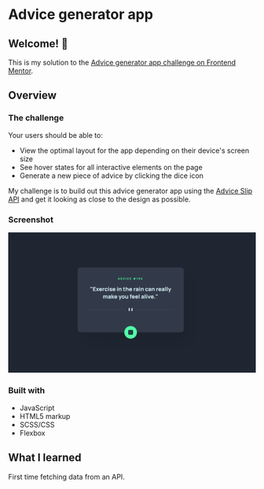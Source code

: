 # Advice generator app

## Welcome! 👋

This is my solution to the [Advice generator app challenge on Frontend Mentor](https://www.frontendmentor.io/challenges/advice-generator-app-QdUG-13db).

## Overview

### The challenge

Your users should be able to:

- View the optimal layout for the app depending on their device's screen size
- See hover states for all interactive elements on the page
- Generate a new piece of advice by clicking the dice icon

My challenge is to build out this advice generator app using the [Advice Slip API](https://api.adviceslip.com) and get it looking as close to the design as possible.

### Screenshot

![](./images/solution-printscreen.png)

### Built with

- JavaScript
- HTML5 markup
- SCSS/CSS
- Flexbox

## What I learned

First time fetching data from an API.